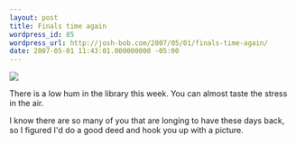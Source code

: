 ```yaml
---
layout: post
title: Finals time again
wordpress_id: 85
wordpress_url: http://josh-bob.com/2007/05/01/finals-time-again/
date: 2007-05-01 11:43:01.000000000 -05:00
---
```

<!--Mime Type of File is image/jpeg -->

<a href="http://josh-bob.com/wp-photos/20070501-124301-1.jpg"><img src="http://josh-bob.com/wp-photos/thumb.20070501-124301-1.jpg" /></a>

There is a low hum in the library this week. You can almost taste the stress in the air.

I know there are so many of you that are longing to have these days back, so I figured I'd do a good deed and hook you up with a picture.
